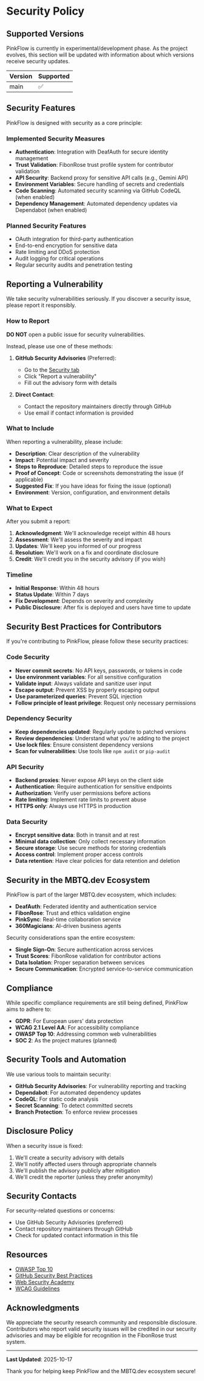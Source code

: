 # Security Policy

## Supported Versions

PinkFlow is currently in experimental/development phase. As the project evolves, this section will be updated with information about which versions receive security updates.

| Version | Supported          |
| ------- | ------------------ |
| main    | :white_check_mark: |

## Security Features

PinkFlow is designed with security as a core principle:

### Implemented Security Measures

- **Authentication**: Integration with DeafAuth for secure identity management
- **Trust Validation**: FibonRose trust profile system for contributor validation
- **API Security**: Backend proxy for sensitive API calls (e.g., Gemini API)
- **Environment Variables**: Secure handling of secrets and credentials
- **Code Scanning**: Automated security scanning via GitHub CodeQL (when enabled)
- **Dependency Management**: Automated dependency updates via Dependabot (when enabled)

### Planned Security Features

- OAuth integration for third-party authentication
- End-to-end encryption for sensitive data
- Rate limiting and DDoS protection
- Audit logging for critical operations
- Regular security audits and penetration testing

## Reporting a Vulnerability

We take security vulnerabilities seriously. If you discover a security issue, please report it responsibly.

### How to Report

**DO NOT** open a public issue for security vulnerabilities.

Instead, please use one of these methods:

1. **GitHub Security Advisories** (Preferred):
   - Go to the [Security tab](https://github.com/pinkycollie/PinkFlow/security)
   - Click "Report a vulnerability"
   - Fill out the advisory form with details

2. **Direct Contact**:
   - Contact the repository maintainers directly through GitHub
   - Use email if contact information is provided

### What to Include

When reporting a vulnerability, please include:

- **Description**: Clear description of the vulnerability
- **Impact**: Potential impact and severity
- **Steps to Reproduce**: Detailed steps to reproduce the issue
- **Proof of Concept**: Code or screenshots demonstrating the issue (if applicable)
- **Suggested Fix**: If you have ideas for fixing the issue (optional)
- **Environment**: Version, configuration, and environment details

### What to Expect

After you submit a report:

1. **Acknowledgment**: We'll acknowledge receipt within 48 hours
2. **Assessment**: We'll assess the severity and impact
3. **Updates**: We'll keep you informed of our progress
4. **Resolution**: We'll work on a fix and coordinate disclosure
5. **Credit**: We'll credit you in the security advisory (if you wish)

### Timeline

- **Initial Response**: Within 48 hours
- **Status Update**: Within 7 days
- **Fix Development**: Depends on severity and complexity
- **Public Disclosure**: After fix is deployed and users have time to update

## Security Best Practices for Contributors

If you're contributing to PinkFlow, please follow these security practices:

### Code Security

- **Never commit secrets**: No API keys, passwords, or tokens in code
- **Use environment variables**: For all sensitive configuration
- **Validate input**: Always validate and sanitize user input
- **Escape output**: Prevent XSS by properly escaping output
- **Use parameterized queries**: Prevent SQL injection
- **Follow principle of least privilege**: Request only necessary permissions

### Dependency Security

- **Keep dependencies updated**: Regularly update to patched versions
- **Review dependencies**: Understand what you're adding to the project
- **Use lock files**: Ensure consistent dependency versions
- **Scan for vulnerabilities**: Use tools like `npm audit` or `pip-audit`

### API Security

- **Backend proxies**: Never expose API keys on the client side
- **Authentication**: Require authentication for sensitive endpoints
- **Authorization**: Verify user permissions before actions
- **Rate limiting**: Implement rate limits to prevent abuse
- **HTTPS only**: Always use HTTPS in production

### Data Security

- **Encrypt sensitive data**: Both in transit and at rest
- **Minimal data collection**: Only collect necessary information
- **Secure storage**: Use secure methods for storing credentials
- **Access control**: Implement proper access controls
- **Data retention**: Have clear policies for data retention and deletion

## Security in the MBTQ.dev Ecosystem

PinkFlow is part of the larger MBTQ.dev ecosystem, which includes:

- **DeafAuth**: Federated identity and authentication service
- **FibonRose**: Trust and ethics validation engine
- **PinkSync**: Real-time collaboration service
- **360Magicians**: AI-driven business agents

Security considerations span the entire ecosystem:

- **Single Sign-On**: Secure authentication across services
- **Trust Scores**: FibonRose validation for contributor actions
- **Data Isolation**: Proper separation between services
- **Secure Communication**: Encrypted service-to-service communication

## Compliance

While specific compliance requirements are still being defined, PinkFlow aims to adhere to:

- **GDPR**: For European users' data protection
- **WCAG 2.1 Level AA**: For accessibility compliance
- **OWASP Top 10**: Addressing common web vulnerabilities
- **SOC 2**: As the project matures (planned)

## Security Tools and Automation

We use various tools to maintain security:

- **GitHub Security Advisories**: For vulnerability reporting and tracking
- **Dependabot**: For automated dependency updates
- **CodeQL**: For static code analysis
- **Secret Scanning**: To detect committed secrets
- **Branch Protection**: To enforce review processes

## Disclosure Policy

When a security issue is fixed:

1. We'll create a security advisory with details
2. We'll notify affected users through appropriate channels
3. We'll publish the advisory publicly after mitigation
4. We'll credit the reporter (unless they prefer anonymity)

## Security Contacts

For security-related questions or concerns:

- Use GitHub Security Advisories (preferred)
- Contact repository maintainers through GitHub
- Check for updated contact information in this file

## Resources

- [OWASP Top 10](https://owasp.org/www-project-top-ten/)
- [GitHub Security Best Practices](https://docs.github.com/en/code-security)
- [Web Security Academy](https://portswigger.net/web-security)
- [WCAG Guidelines](https://www.w3.org/WAI/WCAG21/quickref/)

## Acknowledgments

We appreciate the security research community and responsible disclosure. Contributors who report valid security issues will be credited in our security advisories and may be eligible for recognition in the FibonRose trust system.

---

**Last Updated**: 2025-10-17

Thank you for helping keep PinkFlow and the MBTQ.dev ecosystem secure!
